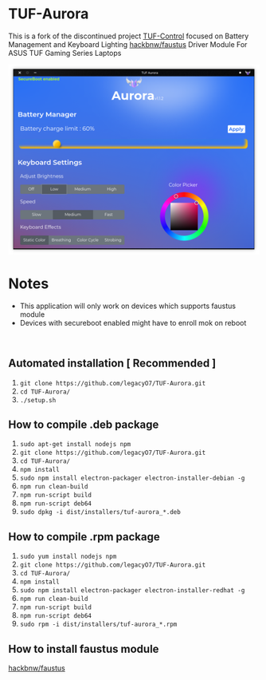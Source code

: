 
# TUF-Aurora

This is a fork of the discontinued project [TUF-Control](https://github.com/icodelifee/TUF-Control.git) focused on Battery Management and Keyboard Lighting <a href="https://github.com/hackbnw/faustus">hackbnw/faustus</a> Driver Module For ASUS TUF Gaming Series Laptops

<img src="https://github.com/legacyO7/TUF-Aurora/raw/master/src/images/ss.png"/> 

# Notes
* This application will only work on devices which supports faustus module
* Devices with secureboot enabled might have to enroll mok on reboot

<br/>

## Automated installation [ Recommended ]
<ol>
  <li><code>git clone https://github.com/legacyO7/TUF-Aurora.git</code></li>
  <li><code>cd TUF-Aurora/</code></li>
  <li><code>./setup.sh</code></li>
</ol>


## How to compile .deb package
<ol>
  <li><code>sudo apt-get install nodejs npm</code></li>
  <li><code>git clone https://github.com/legacyO7/TUF-Aurora.git</code></li>
  <li><code>cd TUF-Aurora/</code></li>
  <li><code>npm install</code></li>
  <li><code>sudo npm install electron-packager electron-installer-debian -g</code></li>
  <li><code>npm run clean-build</code></li>
  <li><code>npm run-script build</code></li>
  <li><code>npm run-script deb64</code></li>
  <li><code>sudo dpkg -i dist/installers/tuf-aurora_*.deb</code></li>
</ol>

## How to compile .rpm package
<ol>
  <li><code>sudo yum install nodejs npm</code></li>
  <li><code>git clone https://github.com/legacyO7/TUF-Aurora.git</code></li>
  <li><code>cd TUF-Aurora/</code></li>
  <li><code>npm install</code></li>
  <li><code>sudo npm install electron-packager electron-installer-redhat -g</code></li>
  <li><code>npm run clean-build</code></li>
  <li><code>npm run-script build</code></li>
  <li><code>npm run-script deb64</code></li>
  <li><code>sudo rpm -i dist/installers/tuf-aurora_*.rpm</code></li>
</ol>

## How to install faustus module
<a href="https://github.com/hackbnw/faustus">hackbnw/faustus</a>
